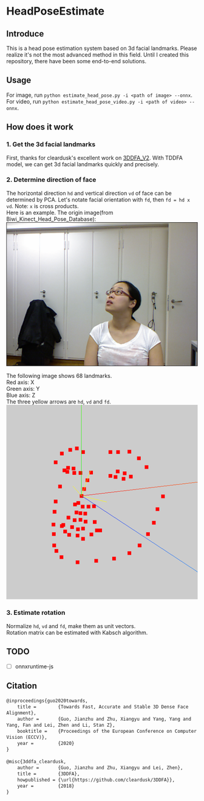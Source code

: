 # HeadPoseEstimate
## Introduce
This is a head pose estimation system based on 3d facial landmarks. Please realize it's not the most advanced method in this field. Until I created this repository, there have been some end-to-end solutions.

## Usage
For image, run `python estimate_head_pose.py -i <path of image> --onnx`.  
For video, run `python estimate_head_pose_video.py -i <path of video> --onnx`.

## How does it work
### 1. Get the 3d facial landmarks
First, thanks for cleardusk's excellent work on [3DDFA_V2](https://github.com/cleardusk/3DDFA_V2). With TDDFA model, we can get 3d facial landmarks quickly and precisely.
### 2. Determine direction of face
The horizontal direction `hd` and vertical direction `vd` of face can be determined by PCA. Let's notate facial orientation with `fd`, then `fd = hd x vd`. Note: `x` is cross products.  
Here is an example. The origin image(from Biwi_Kinect_Head_Pose_Database):
![origin image](figures/origin_image.png)

The following image shows 68 landmarks.  
Red axis: X  
Green axis: Y  
Blue axis: Z  
The three yellow arrows are `hd`, `vd` and `fd`.
![landmarks](figures/landmarks.png)
### 3. Estimate rotation
Normalize `hd`, `vd` and `fd`, make them as unit vectors.   
Rotation matrix can be estimated with Kabsch algorithm.

## TODO
- [ ] onnxruntime-js

## Citation

    @inproceedings{guo2020towards,
        title =        {Towards Fast, Accurate and Stable 3D Dense Face Alignment},
        author =       {Guo, Jianzhu and Zhu, Xiangyu and Yang, Yang and Yang, Fan and Lei, Zhen and Li, Stan Z},
        booktitle =    {Proceedings of the European Conference on Computer Vision (ECCV)},
        year =         {2020}
    }

    @misc{3ddfa_cleardusk,
        author =       {Guo, Jianzhu and Zhu, Xiangyu and Lei, Zhen},
        title =        {3DDFA},
        howpublished = {\url{https://github.com/cleardusk/3DDFA}},
        year =         {2018}
    }
